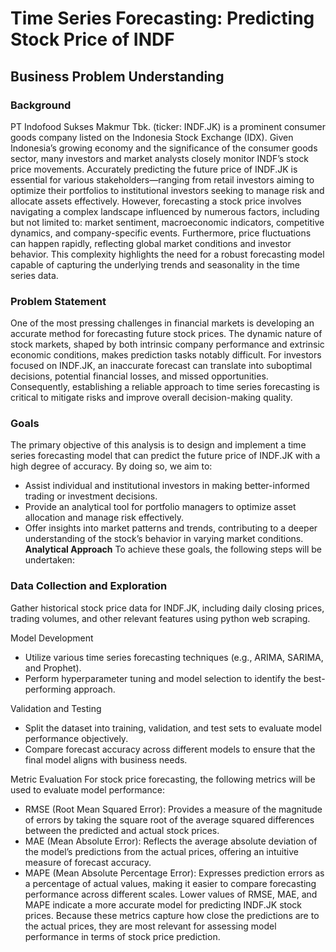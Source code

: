 # Time Series Forecasting: Predicting Stock Price of INDF

## Business Problem Understanding
### Background
PT Indofood Sukses Makmur Tbk. (ticker: INDF.JK) is a prominent consumer goods company listed on the Indonesia Stock Exchange (IDX). Given Indonesia’s growing economy and the significance of the consumer goods sector, many investors and market analysts closely monitor INDF’s stock price movements. Accurately predicting the future price of INDF.JK is essential for various stakeholders—ranging from retail investors aiming to optimize their portfolios to institutional investors seeking to manage risk and allocate assets effectively.
However, forecasting a stock price involves navigating a complex landscape influenced by numerous factors, including but not limited to: market sentiment, macroeconomic indicators, competitive dynamics, and company-specific events. Furthermore, price fluctuations can happen rapidly, reflecting global market conditions and investor behavior. This complexity highlights the need for a robust forecasting model capable of capturing the underlying trends and seasonality in the time series data.

### Problem Statement
One of the most pressing challenges in financial markets is developing an accurate method for forecasting future stock prices. The dynamic nature of stock markets, shaped by both intrinsic company performance and extrinsic economic conditions, makes prediction tasks notably difficult. For investors focused on INDF.JK, an inaccurate forecast can translate into suboptimal decisions, potential financial losses, and missed opportunities. Consequently, establishing a reliable approach to time series forecasting is critical to mitigate risks and improve overall decision-making quality.

### Goals
The primary objective of this analysis is to design and implement a time series forecasting model that can predict the future price of INDF.JK with a high degree of accuracy. By doing so, we aim to:

- Assist individual and institutional investors in making better-informed trading or investment decisions.
- Provide an analytical tool for portfolio managers to optimize asset allocation and manage risk effectively.
- Offer insights into market patterns and trends, contributing to a deeper understanding of the stock’s behavior in varying market conditions.
**Analytical Approach**
To achieve these goals, the following steps will be undertaken:

### Data Collection and Exploration
Gather historical stock price data for INDF.JK, including daily closing prices, trading volumes, and other relevant features using python web scraping.

Model Development
- Utilize various time series forecasting techniques (e.g., ARIMA, SARIMA, and Prophet).
- Perform hyperparameter tuning and model selection to identify the best-performing approach.

Validation and Testing
- Split the dataset into training, validation, and test sets to evaluate model performance objectively.
- Compare forecast accuracy across different models to ensure that the final model aligns with business needs.

Metric Evaluation
For stock price forecasting, the following metrics will be used to evaluate model performance:
- RMSE (Root Mean Squared Error): Provides a measure of the magnitude of errors by taking the square root of the average squared differences between the predicted and actual stock prices.
- MAE (Mean Absolute Error): Reflects the average absolute deviation of the model’s predictions from the actual prices, offering an intuitive measure of forecast accuracy.
- MAPE (Mean Absolute Percentage Error): Expresses prediction errors as a percentage of actual values, making it easier to compare forecasting performance across different scales.
Lower values of RMSE, MAE, and MAPE indicate a more accurate model for predicting INDF.JK stock prices. Because these metrics capture how close the predictions are to the actual prices, they are most relevant for assessing model performance in terms of stock price prediction.

